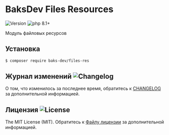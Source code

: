 # BaksDev Files Resources

![Version](https://img.shields.io/badge/version-6.2-blue) ![php 8.1+](https://img.shields.io/badge/php-min%208.1-red.svg)

Модуль файловых ресурсов

## Установка

``` bash
$ composer require baks-dev/files-res
```

## Журнал изменений ![Changelog](https://img.shields.io/badge/changelog-yellow)

О том, что изменилось за последнее время, обратитесь к [CHANGELOG](CHANGELOG.md) за дополнительной информацией.

## Лицензия ![License](https://img.shields.io/badge/MIT-green)

The MIT License (MIT). Обратитесь к [Файлу лицензии](LICENSE.md) за дополнительной информацией.


